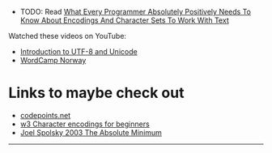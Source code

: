 * TODO: Read [What Every Programmer Absolutely Positively Needs To Know About Encodings And Character Sets To Work With Text][kunst]

Watched these videos on YouTube:

* [Introduction to UTF-8 and Unicode][squaredprogramming]
* [WordCamp Norway][wordcampnorway]

# Links to maybe check out

* [codepoints.net](https://codepoints.net/)
* [w3 Character encodings for beginners](https://www.w3.org/International/questions/qa-what-is-encoding)
* [Joel Spolsky 2003 The Absolute Minimum](https://www.joelonsoftware.com/2003/10/08/the-absolute-minimum-every-software-developer-absolutely-positively-must-know-about-unicode-and-character-sets-no-excuses/)

---

[kunst]: http://kunststube.net/encoding/
[squaredprogramming]: https://youtu.be/sqPTR_v4qFA?list=PLn4G0jPdbEqxQ2qdpcqNOyo4vTjJm1U9c
[wordcampnorway]: https://youtu.be/tdhaHt9-6Kw


